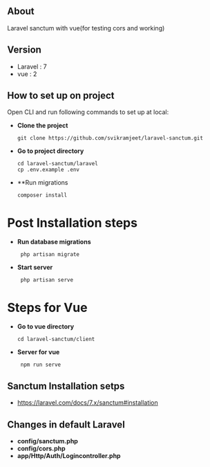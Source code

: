 ## About 

Laravel sanctum with vue(for testing cors and working)

## Version

- Laravel : 7
- vue : 2

## How to set up on project
  
   Open CLI and run following commands to set up at local:
   
  - **Clone the project**
       >
        git clone https://github.com/svikramjeet/laravel-sanctum.git

  - **Go to project directory**
       >
        cd laravel-sanctum/laravel
        cp .env.example .env

  - **Run migrations 
       >
        composer install

# Post Installation steps 

 - **Run database migrations**
    >
        php artisan migrate

 - **Start server**
    >
        php artisan serve

# Steps for Vue

  - **Go to vue directory**
       >
        cd laravel-sanctum/client

 - **Server for vue**
    >
        npm run serve

## Sanctum Installation setps


* https://laravel.com/docs/7.x/sanctum#installation

## Changes in default Laravel


* **config/sanctum.php**
* **config/cors.php**
* **app/Http/Auth/Logincontroller.php**
